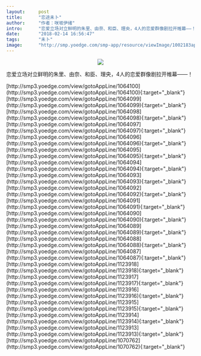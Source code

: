 ```yaml
---
layout:     post
title:      "恋途未卜"
author:     "作者：咲坂伊绪"
intro:      "恋爱立场对立鲜明的朱里、由奈、和臣、理央，4人的恋爱群像剧拉开帷幕——！"
date:       "2018-02-14 16:56:47"
tags:       "未卜"
image:      "http://smp.yoedge.com/smp-app/resource/viewImage/1002183appline.png"
---
```

<div style="text-align: center">
<p><img src="http://smp.yoedge.com/smp-app/resource/viewImage/1002183appline.png"/></p>
</div>
<p class="post-meta">
<span>恋爱立场对立鲜明的朱里、由奈、和臣、理央，4人的恋爱群像剧拉开帷幕——！</span>
</p>
[http://smp3.yoedge.com/view/gotoAppLine/1064100](http://smp3.yoedge.com/view/gotoAppLine/1064100){:target="_blank"}
[http://smp3.yoedge.com/view/gotoAppLine/1064099](http://smp3.yoedge.com/view/gotoAppLine/1064099){:target="_blank"}
[http://smp3.yoedge.com/view/gotoAppLine/1064098](http://smp3.yoedge.com/view/gotoAppLine/1064098){:target="_blank"}
[http://smp3.yoedge.com/view/gotoAppLine/1064097](http://smp3.yoedge.com/view/gotoAppLine/1064097){:target="_blank"}
[http://smp3.yoedge.com/view/gotoAppLine/1064096](http://smp3.yoedge.com/view/gotoAppLine/1064096){:target="_blank"}
[http://smp3.yoedge.com/view/gotoAppLine/1064095](http://smp3.yoedge.com/view/gotoAppLine/1064095){:target="_blank"}
[http://smp3.yoedge.com/view/gotoAppLine/1064094](http://smp3.yoedge.com/view/gotoAppLine/1064094){:target="_blank"}
[http://smp3.yoedge.com/view/gotoAppLine/1064093](http://smp3.yoedge.com/view/gotoAppLine/1064093){:target="_blank"}
[http://smp3.yoedge.com/view/gotoAppLine/1064092](http://smp3.yoedge.com/view/gotoAppLine/1064092){:target="_blank"}
[http://smp3.yoedge.com/view/gotoAppLine/1064091](http://smp3.yoedge.com/view/gotoAppLine/1064091){:target="_blank"}
[http://smp3.yoedge.com/view/gotoAppLine/1064090](http://smp3.yoedge.com/view/gotoAppLine/1064090){:target="_blank"}
[http://smp3.yoedge.com/view/gotoAppLine/1064089](http://smp3.yoedge.com/view/gotoAppLine/1064089){:target="_blank"}
[http://smp3.yoedge.com/view/gotoAppLine/1064088](http://smp3.yoedge.com/view/gotoAppLine/1064088){:target="_blank"}
[http://smp3.yoedge.com/view/gotoAppLine/1064087](http://smp3.yoedge.com/view/gotoAppLine/1064087){:target="_blank"}
[http://smp3.yoedge.com/view/gotoAppLine/1123918](http://smp3.yoedge.com/view/gotoAppLine/1123918){:target="_blank"}
[http://smp3.yoedge.com/view/gotoAppLine/1123917](http://smp3.yoedge.com/view/gotoAppLine/1123917){:target="_blank"}
[http://smp3.yoedge.com/view/gotoAppLine/1123916](http://smp3.yoedge.com/view/gotoAppLine/1123916){:target="_blank"}
[http://smp3.yoedge.com/view/gotoAppLine/1123915](http://smp3.yoedge.com/view/gotoAppLine/1123915){:target="_blank"}
[http://smp3.yoedge.com/view/gotoAppLine/1123914](http://smp3.yoedge.com/view/gotoAppLine/1123914){:target="_blank"}
[http://smp3.yoedge.com/view/gotoAppLine/1123913](http://smp3.yoedge.com/view/gotoAppLine/1123913){:target="_blank"}
[http://smp3.yoedge.com/view/gotoAppLine/1070762](http://smp3.yoedge.com/view/gotoAppLine/1070762){:target="_blank"}



